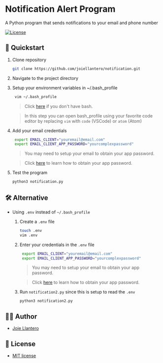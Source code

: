 # Notification Alert Program

A Python program that sends notifications to your email and phone number

[![License](http://img.shields.io/:license-mit-blue.svg?style=flat-square)](http://badges.mit-license.org)

## 🚀 Quickstart

1. Clone repository
    ```bash
    git clone https://github.com/joiellantero/notification.git
    ```

2. Navigate to the project directory


3. Setup your environment variables in ~/.bash_profile 
   ```bash
    vim ~/.bash_profile
    ```
   > Click [here](#-alternative) if you don't have bash.

   > In this step you can open bash_profile using your favorite code editor by replacing `vim` with `code` (VSCode) or `atom` (Atom)

4. Add your email credentials
   ```bash
    export EMAIL_CLIENT="youremail@email.com"
    export EMAIL_CLIENT_APP_PASSWORD="yourcomplexpassword"
    ```
   > You may need to setup your email to obtain your app password.

    > Click [here](https://support.google.com/accounts/answer/185833?hl=en) to learn how to obtain your app password.

5. Test the program
    ```bash
    python3 notification.py
    ```

## 🛠 Alternative 

- Using `.env` instead of `~/.bash_profile`
    1. Create a `.env` file
        ```bash
        touch .env
        vim .env
        ```

    2. Enter your credentials in the `.env` file
       ```bash
        export EMAIL_CLIENT="youremail@email.com"
        export EMAIL_CLIENT_APP_PASSWORD="yourcomplexpassword"
        ```

        > You may need to setup your email to obtain your app password.

        > Click [here](https://support.google.com/accounts/answer/185833?hl=en) to learn how to obtain your app password.

    3. Run `notification2.py` since this is setup to read the `.env`
        ```bash
        python3 notification2.py
        ```

## 👨‍💻 Author

- [Joie Llantero](https://joiellantero.codes/)


## 📄 License 

- [MIT license](http://opensource.org/licenses/mit-license.php)